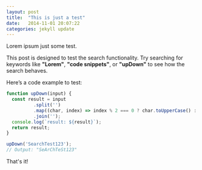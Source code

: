 ```yaml
---
layout: post
title:  "This is just a test"
date:   2014-11-01 20:07:22
categories: jekyll update
---
```


Lorem ipsum just some test.

This post is designed to test the search functionality. 
Try searching for keywords like **"Lorem"**, **"code snippets"**, or **"upDown"** to see how the search behaves.

Here’s a code example to test:

```js
function upDown(input) {
  const result = input
          .split('')
          .map((char, index) => index % 2 === 0 ? char.toUpperCase() : char.toLowerCase())
          .join('');
  console.log(`result: ${result}`);
  return result;
}

upDown('SearchTest123');
// Output: "SeArChTeSt123"
```

That's it!